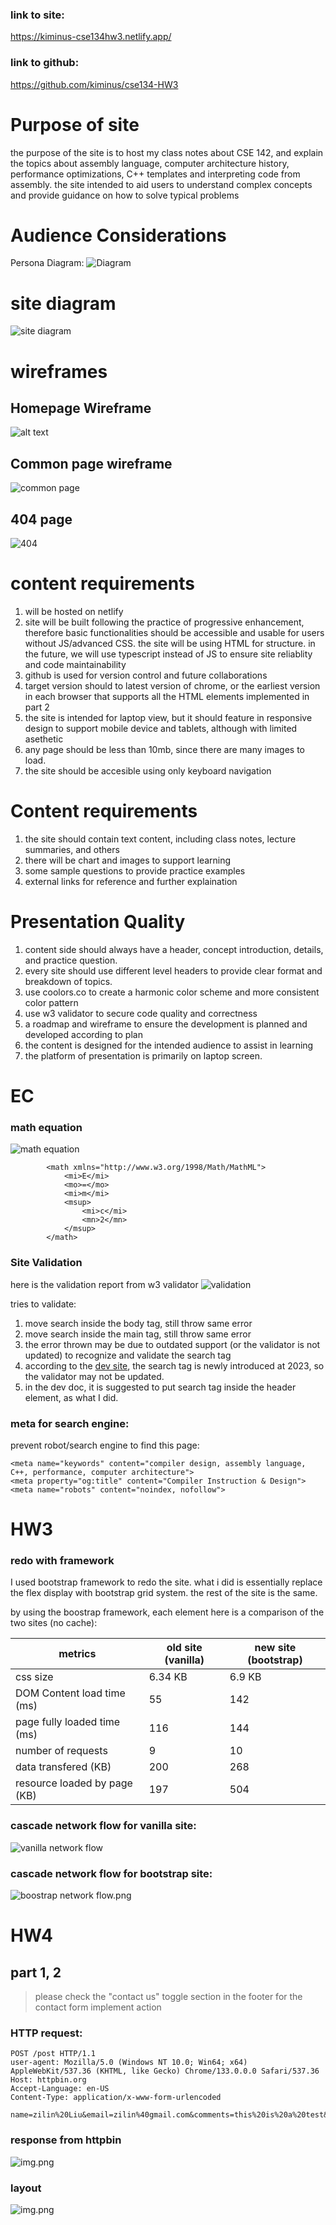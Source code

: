### link to site: 
https://kiminus-cse134hw3.netlify.app/

### link to github:
https://github.com/kiminus/cse134-HW3

# Purpose of site
the purpose of the site is to host my class notes about CSE 142, and explain the topics about assembly language, computer architecture history, performance optimizations, C++ templates and interpreting code from assembly.
the site intended to aid users to understand complex concepts and provide guidance on how to solve typical problems  

# Audience Considerations
Persona Diagram: 
![Diagram](./static/images/persona_diagram.png)
# site diagram 
![site diagram](./static/images/sitediagram.png)
# wireframes
## Homepage Wireframe
![alt text](./static/images/homepage_wireframe.png)   
## Common page wireframe
![common page](./static/images/common_page.png)
## 404 page
![404](./static/images/404.png)
# content requirements
1. will be hosted on netlify
2. site will be built following the practice of progressive enhancement, therefore basic functionalities should be accessible and usable for users without JS/advanced CSS. the site will be using HTML for structure. in the future, we will use typescript instead of JS to ensure site reliablity and code maintainability
3. github is used for version control and future collaborations
4. target version should to latest version of chrome, or the earliest version in each browser that supports all the HTML elements implemented in part 2
5. the site is intended for laptop view, but it should feature in responsive design to support mobile device and tablets, although with limited asethetic
6. any page should be less than 10mb, since there are many images to load. 
7. the site should be accesible using only keyboard navigation

# Content requirements
1. the site should contain text content, including class notes, lecture summaries, and others
2. there will be chart and images to support learning
3. some sample questions to provide practice examples
4. external links for reference and further explaination

# Presentation Quality 
1. content side should always have a header, concept introduction, details, and practice question.
2. every site should use different level headers to provide clear format and breakdown of topics. 
3. use coolors.co to create a harmonic color scheme and more consistent color pattern
4. use w3 validator to secure code quality and correctness
5. a roadmap and wireframe to ensure the development is planned and developed according to plan
6. the content is designed for the intended audience to assist in learning 
7. the platform of presentation is primarily on laptop screen. 

# EC
### math equation 
![math equation](./static/images/e=mc2.png)
```
        <math xmlns="http://www.w3.org/1998/Math/MathML">
            <mi>E</mi>
            <mo>=</mo>
            <mi>m</mi>
            <msup>
                <mi>c</mi>
                <mn>2</mn>
            </msup>
        </math>
```
### Site Validation
here is the validation report from w3 validator 
![validation](./static/images/validation.png)

tries to validate: 
1. move search inside the body tag, still throw same error
2. move search inside the main tag, still throw same error
3. the error thrown may be due to outdated support (or the validator is not updated) to recognize and validate the search tag
4. according to the [dev site](https://developer.mozilla.org/en-US/docs/Web/HTML/Element/search), the search tag is newly introduced at 2023, so the validator may not be updated. 
5. in the dev doc, it is suggested to put search tag inside the header element, as what I did. 


### meta for search engine:

prevent robot/search engine to find this page: 
````
<meta name="keywords" content="compiler design, assembly language, C++, performance, computer architecture">
<meta property="og:title" content="Compiler Instruction & Design">
<meta name="robots" content="noindex, nofollow"> 
````

# HW3
### redo with framework
I used bootstrap framework to redo the site. what i did is essentially replace the flex display with bootstrap grid system. the rest of the site is the same.

by using the boostrap framework, each element 
here is a comparison of the two sites (no cache):

|metrics| old site (vanilla) | new site (bootstrap) |
| --- |--------------------|----------------------|
| css size | 6.34 KB            | 6.9 KB               |
| DOM Content load time (ms) | 55                 | 142                  |
| page fully loaded time (ms) | 116                | 144                  |
| number of requests | 9                  | 10                   |
| data transfered (KB) | 200                | 268                  |
| resource loaded by page (KB) | 197                | 504                  |


### cascade network flow for vanilla site:
![vanilla network flow](static/images/cascade-network-vanilla.png)

### cascade network flow for bootstrap site:
![boostrap network flow.png](static/images/cascade-network-boostrap.png)

# HW4
## part 1, 2
> please check the "contact us" toggle section in the footer for the contact form implement action

### HTTP request:
```http request
POST /post HTTP/1.1
user-agent: Mozilla/5.0 (Windows NT 10.0; Win64; x64) AppleWebKit/537.36 (KHTML, like Gecko) Chrome/133.0.0.0 Safari/537.36
Host: httpbin.org
Accept-Language: en-US
Content-Type: application/x-www-form-urlencoded

name=zilin%20Liu&email=zilin%40gmail.com&comments=this%20is%20a%20test&possible_bot=true
```
### response from httpbin
![img.png](static/images/httpbin_response.png)
### layout
![img.png](static/images/contact_info_layout.png)